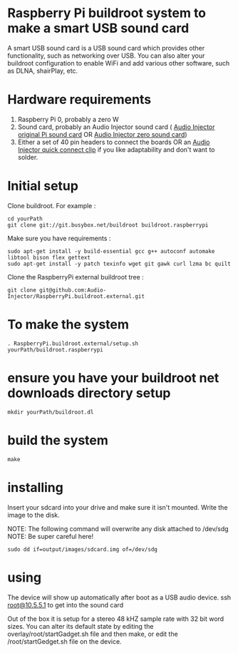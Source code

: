 # Raspberry Pi buildroot system to make a smart USB sound card

A smart USB sound card is a USB sound card which provides other functionality, such as networking over USB. You can also alter your buildroot configuration to enable WiFi and add various other software, such as DLNA, shairPlay, etc. 

# Hardware requirements

1. Raspberry Pi 0, probably a zero W
2. Sound card, probably an Audio Injector sound card ( [Audio Injector original Pi sound card](https://shop.audioinjector.net/detail/Sound_Cards/Original+Pi+Sound+Card) OR [Audio Injector zero sound card](https://shop.audioinjector.net/detail/Sound_Cards/Zero+Form+Factor+Sound+Card))
3. Either a set of 40 pin headers to connect the boards OR an [Audio Injector quick connect clip](https://shop.audioinjector.net/detail/DIY_Electronics/PCB+quick+connect+clip) if you like adaptability and don't want to solder.

# Initial setup

Clone buildroot. For example :

```
cd yourPath
git clone git://git.busybox.net/buildroot buildroot.raspberrypi
```

Make sure you have requirements :
```
sudo apt-get install -y build-essential gcc g++ autoconf automake libtool bison flex gettext
sudo apt-get install -y patch texinfo wget git gawk curl lzma bc quilt
```

Clone the RaspberryPi external buildroot tree :
```
git clone git@github.com:Audio-Injector/RaspberryPi.buildroot.external.git
```

# To make the system

```
. RaspberryPi.buildroot.external/setup.sh yourPath/buildroot.raspberrypi
```

# ensure you have your buildroot net downloads directory setup

```
mkdir yourPath/buildroot.dl
```

# build the system

```
make
```

# installing

Insert your sdcard into your drive and make sure it isn't mounted. Write the image to the disk.

NOTE: The following command will overwrite any disk attached to /dev/sdg
NOTE: Be super careful here!

```
sudo dd if=output/images/sdcard.img of=/dev/sdg

```

# using

The device will show up automatically after boot as a USB audio device.
ssh root@10.5.5.1 to get into the sound card

Out of the box it is setup for a stereo 48 kHZ sample rate with 32 bit word sizes. You can alter its default state by editing the overlay/root/startGadget.sh file and then make, or edit the /root/startGedget.sh file on the device.
